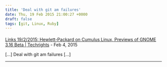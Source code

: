 ```yaml
---
title: 'Deal with git am failures'
date: Thu, 19 Feb 2015 21:00:27 +0000
draft: false
tags: [git, Linux, Ruby]
---
```



#### 
[Links 19/2/2015: Hewlett-Packard on Cumulus Linux, Previews of GNOME 3.16 Beta | Techrights](http://techrights.org/2015/02/19/cumulus-linux/ "") - <time datetime="2015-02-19 21:23:02">Feb 4, 2015</time>

\[…\] Deal with git am failures \[…\]
<hr />
